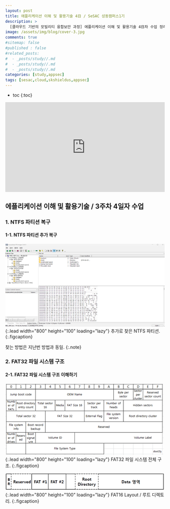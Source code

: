 ```yaml
---
layout: post
title: 에플리케이션 이해 및 활용기술 4日 / SeSAC 성동캠퍼스1기
description: >
  [클라우드 기반의 모빌리티 융합보안 과정] 에플리케이션 이해 및 활용기술 4日차 수업 정리한 내용입니다. 지난 시간에 배운 NTFS와 FAT32 파티션 복구에 대해 다시 복습하고, FAT32의 파일시스템 구조에 대해 알아보겠습니다.
image: /assets/img/blog/cover-3.jpg
comments: true
#sitemap: false
#published : false
#related_posts:
#  - _posts/study//.md
#  - _posts/study//.md
#  - _posts/study//.md
categories: [study,appsec]
tags: [sesac,cloud,skshieldus,appsec]
---
```

* toc
{:toc}

<style>.embed-container { position: relative; padding-bottom: 56.25%; height: 0; overflow: hidden; max-width: 100%; } .embed-container iframe, .embed-container object, .embed-container embed { position: absolute; top: 0; left: 0; width: 100%; height: 100%; }</style><div class='embed-container'><iframe src='https://www.youtube.com/embed/' frameborder='0' allowfullscreen></iframe></div>

## 에플리케이션 이해 및 활용기술 / 3주차 4일자 수업

### 1. NTFS 파티션 복구

#### 1-1. NTFS 파티션 추가 복구

![appsec-day4-1.png](/assets/img/docs/appsec/NTFS-FAT32/1.png){:.lead width="800" height="100" loading="lazy"}
추가로 찾은 NTFS 파티션.
{:.figcaption}

찾는 방법은 지난번 방법과 동일.
{:.note}

### 2. FAT32 파일 시스템 구조

#### 2-1. FAT32 파일 시스템 구조 이해하기

![appsec-8.png](/assets/img/docs/appsec/appsec-8.png){:.lead width="800" height="100" loading="lazy"}
FAT32 파일 시스템 전체 구조.
{:.figcaption}

![appsec-9.png](/assets/img/docs/appsec/appsec-9.png){:.lead width="800" height="100" loading="lazy"}
FAT16 Layout / 루트 디렉토리.
{:.figcaption}

